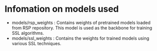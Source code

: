 # Infomation on models used 

- models/rsp_weights : Contains weights of pretrained models loaded from RSP repository. This model is used as the backbone for training
SSL algorithms.
- models/ssl_weights : Contains the weights for trained models using various SSL techniques.